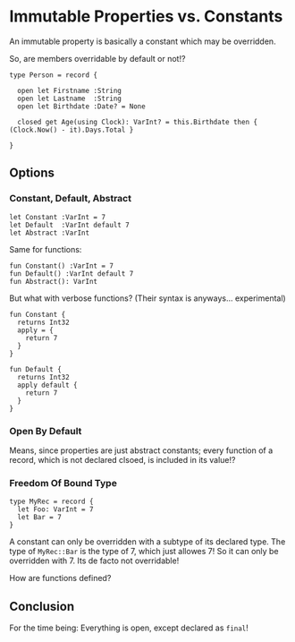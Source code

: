 # Immutable Properties vs. Constants

An immutable property is basically a constant which may be overridden.

So, are members overridable by default or not!?

```
type Person = record {
  
  open let Firstname :String
  open let Lastname  :String
  open let Birthdate :Date? = None
  
  closed get Age(using Clock): VarInt? = this.Birthdate then { (Clock.Now() - it).Days.Total }
  
}
```

## Options

### Constant, Default, Abstract

```
let Constant :VarInt = 7
let Default  :VarInt default 7
let Abstract :VarInt
```

Same for functions:
```
fun Constant() :VarInt = 7
fun Default() :VarInt default 7
fun Abstract(): VarInt
```

But what with verbose functions?
(Their syntax is anyways... experimental)
```
fun Constant {
  returns Int32
  apply = {
    return 7
  }
}

fun Default {
  returns Int32
  apply default {
    return 7
  }
}
```

### Open By Default

Means, since properties are just abstract constants; every function of a record, which is not declared clsoed, is included in its value!?

### Freedom Of Bound Type

```
type MyRec = record {
  let Foo: VarInt = 7
  let Bar = 7
}
```

A constant can only be overridden with a subtype of its declared type.
The type of `MyRec::Bar` is the type of 7, which just allowes 7!
So it can only be overridden with 7. Its de facto not overridable!

How are functions defined?


## Conclusion

For the time being:
Everything is open, except declared as `final`!

